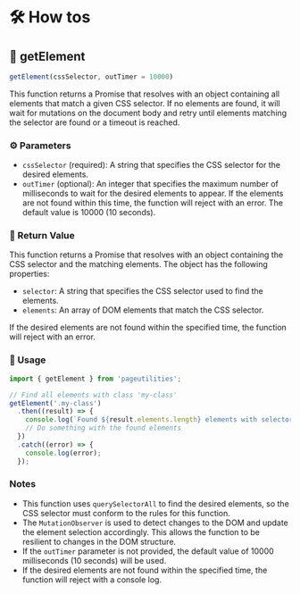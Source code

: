 
# :hammer_and_wrench: How tos

## :gem: getElement

```js
getElement(cssSelector, outTimer = 10000)
```

This function returns a Promise that resolves with an object containing all elements that match a given CSS selector. If no elements are found, it will wait for mutations on the document body and retry until elements matching the selector are found or a timeout is reached.

### :gear: Parameters

* ```cssSelector``` (required): A string that specifies the CSS selector for the desired elements.
* ```outTimer``` (optional): An integer that specifies the maximum number of milliseconds to wait for the desired elements to appear. If the elements are not found within this time, the function will reject with an error. The default value is 10000 (10 seconds).

### :handshake: Return Value

This function returns a Promise that resolves with an object containing the CSS selector and the matching elements. The object has the following properties:

* ```selector```: A string that specifies the CSS selector used to find the elements.
* ```elements```: An array of DOM elements that match the CSS selector.

If the desired elements are not found within the specified time, the function will reject with an error.

### :scroll: Usage

```js
import { getElement } from 'pageutilities';

// Find all elements with class 'my-class'
getElement('.my-class')
  .then((result) => {
    console.log(`Found ${result.elements.length} elements with selector '${result.selector}'`);
    // Do something with the found elements
  })
  .catch((error) => {
    console.log(error);
  });
```

### Notes

* This function uses ```querySelectorAll``` to find the desired elements, so the CSS selector must conform to the rules for this function.
* The ```MutationObserver``` is used to detect changes to the DOM and update the element selection accordingly. This allows the function to be resilient to changes in the DOM structure.
* If the ```outTimer``` parameter is not provided, the default value of 10000 milliseconds (10 seconds) will be used.
* If the desired elements are not found within the specified time, the function will reject with a console log.
